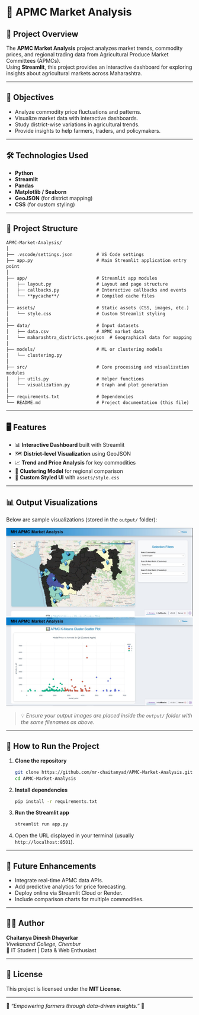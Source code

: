 # 🏪 APMC Market Analysis

## 📘 Project Overview
The **APMC Market Analysis** project analyzes market trends, commodity prices, and regional trading data from Agricultural Produce Market Committees (APMCs).  
Using **Streamlit**, this project provides an interactive dashboard for exploring insights about agricultural markets across Maharashtra.

---

## 🎯 Objectives
- Analyze commodity price fluctuations and patterns.  
- Visualize market data with interactive dashboards.  
- Study district-wise variations in agricultural trends.  
- Provide insights to help farmers, traders, and policymakers.

---

## 🛠️ Technologies Used
- **Python**  
- **Streamlit**  
- **Pandas**  
- **Matplotlib / Seaborn**  
- **GeoJSON** (for district mapping)  
- **CSS** (for custom styling)

---

## 📂 Project Structure
```
APMC-Market-Analysis/
│
├── .vscode/settings.json         # VS Code settings
├── app.py                        # Main Streamlit application entry point
│
├── app/                          # Streamlit app modules
│   ├── layout.py                 # Layout and page structure
│   ├── callbacks.py              # Interactive callbacks and events
│   └── **pycache**/              # Compiled cache files
│
├── assets/                       # Static assets (CSS, images, etc.)
│   └── style.css                 # Custom Streamlit styling
│
├── data/                         # Input datasets
│   ├── data.csv                  # APMC market data
│   └── maharashtra_districts.geojson  # Geographical data for mapping
│
├── models/                       # ML or clustering models
│   └── clustering.py
│
├── src/                          # Core processing and visualization modules
│   ├── utils.py                  # Helper functions
│   └── visualization.py          # Graph and plot generation
│
├── requirements.txt              # Dependencies
└── README.md                     # Project documentation (this file)
```

---

## 🖥️ Features
- 📊 **Interactive Dashboard** built with Streamlit  
- 🗺️ **District-level Visualization** using GeoJSON  
- 📈 **Trend and Price Analysis** for key commodities  
- 🤖 **Clustering Model** for regional comparison  
- 🎨 **Custom Styled UI** with `assets/style.css`  

---

## 📊 Output Visualizations

Below are sample visualizations (stored in the `output/` folder):

![Market Trend](https://github.com/mr-chaitanyad/APMC-Market-Analysis/blob/master/output/image1.jpg)
![K Mean Algorithm](https://github.com/mr-chaitanyad/APMC-Market-Analysis/blob/master/output/image2.jpg)

> 💡 *Ensure your output images are placed inside the `output/` folder with the same filenames as above.*

---

## 🚀 How to Run the Project

1. **Clone the repository**
   ```bash
   git clone https://github.com/mr-chaitanyad/APMC-Market-Analysis.git
   cd APMC-Market-Analysis
   ```

2. **Install dependencies**
   ```bash
   pip install -r requirements.txt
   ```

3. **Run the Streamlit app**
   ```bash
   streamlit run app.py
   ```

4. Open the URL displayed in your terminal (usually `http://localhost:8501`).

---

## 📌 Future Enhancements
- Integrate real-time APMC data APIs.
- Add predictive analytics for price forecasting.
- Deploy online via Streamlit Cloud or Render.
- Include comparison charts for multiple commodities.

---

## 👨‍💻 Author
**Chaitanya Dinesh Dhayarkar**  
*Vivekanand College, Chembur*  
💼 IT Student | Data & Web Enthusiast

---

## 📄 License
This project is licensed under the **MIT License**.

---

🌾 *“Empowering farmers through data-driven insights.”* 🌾
